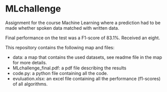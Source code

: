 # MLchallenge
Assignment for the course Machine Learning where a prediction had to be made whether spoken data matched with written data.

Final performance on the test was a F1-score of 83.1%. Received an eight.

This repository contains the following map and files:

* data: a map that contains the used datasets, see readme file in the map for more details.
* MLchallenge_final.pdf: a pdf file describing the results
* code.py: a python file containing all the code.
* evuluation.xlsx: an excel file containing all the performance (f1-scores) of all algorithms.
